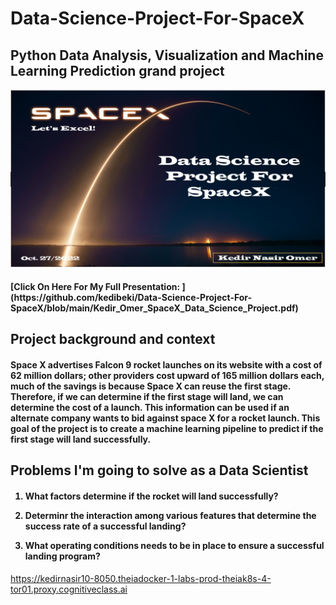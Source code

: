 # Data-Science-Project-For-SpaceX

<h2>
Python Data Analysis, Visualization and Machine Learning Prediction grand project
</h2>

<p align="center">
<img src="https://github.com/kedibeki/Data-Science-Project-For-SpaceX/blob/main/SpaceX%20cover%20Image.png" alt=""/>
</p>

<h4>
 [Click On Here For My Full Presentation: ](https://github.com/kedibeki/Data-Science-Project-For-SpaceX/blob/main/Kedir_Omer_SpaceX_Data_Science_Project.pdf)
</h4>

<h2>
Project background and context
</h2>

 <h4>
Space X advertises Falcon 9 rocket launches on its website with a cost of 62 million dollars; other providers cost upward of 165 million dollars each, much of the savings is because Space X can reuse the first stage. Therefore, if we can determine if the first stage will land, we can determine the cost of a launch. This information can be used if an alternate company wants to bid against space X for a rocket launch. This goal of the project is to create a machine learning pipeline to predict if the first stage will land successfully.
 </h4>

<h2>
Problems I'm going to solve as a Data Scientist
</h2>

 <h4>
 
1. What factors determine if the rocket will land successfully?

2. Determinr the interaction among various features that determine the success rate of a successful landing?

3. What operating conditions needs to be in place to ensure a successful landing program?
 
</h4>

https://kedirnasir10-8050.theiadocker-1-labs-prod-theiak8s-4-tor01.proxy.cognitiveclass.ai

